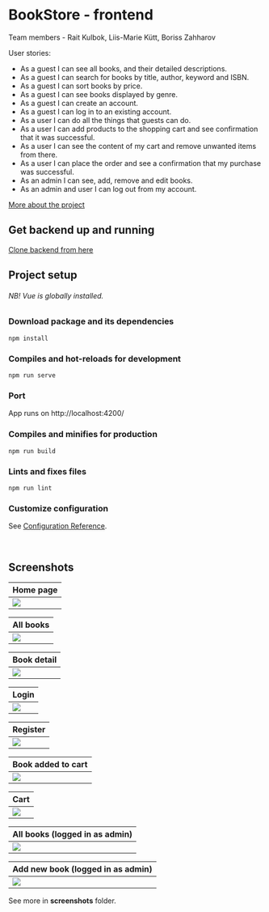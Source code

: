 # BookStore - frontend

Team members - Rait Kulbok, Liis-Marie Kütt, Boriss Zahharov

User stories:
* As a guest I can see all books, and their detailed descriptions.
* As a guest I can search for books by title, author, keyword and ISBN.
* As a guest I can sort books by price.
* As a guest I can see books displayed by genre.
* As a guest I can create an account.
* As a guest I can log in to an existing account.
* As a user I can do all the things that guests can do.
* As a user I can add products to the shopping cart and see confirmation that it was successful.
* As a user I can see the content of my cart and remove unwanted items from there.
* As a user I can place the order and see a confirmation that my purchase was successful.
* As an admin I can see, add, remove and edit books.
* As an admin and user I can log out from my account.

[More about the project](https://rakulb.pages.taltech.ee/iti0203-team11-website/index.html)

## Get backend up and running
[Clone backend from here](https://github.com/Borzah/bookstore?fbclid=IwAR3A-r9mcheXDXncYkC2qKt_ffMyLlEYIQDLtL_PL-sXfjppS6RjXOb2Cp0)

## Project setup
###### NB! Vue is globally installed.

### Download package and its dependencies

```
npm install
```

### Compiles and hot-reloads for development
```
npm run serve
```

### Port

App runs on http://localhost:4200/

### Compiles and minifies for production
```
npm run build
```

### Lints and fixes files
```
npm run lint
```

### Customize configuration
See [Configuration Reference](https://cli.vuejs.org/config/).

<br/>

## Screenshots

Home page |
------------ |
<img src="screenshots/home.jpg"> |

All books |
------------ |
<img src="screenshots/all_books.jpg"> |

Book detail |
------------ |
<img src="screenshots/book_detail.jpg"> |

Login |
------------ |
<img src="screenshots/login.jpg"> |

Register |
------------ |
<img src="screenshots/register.jpg"> |

Book added to cart |
------------ |
<img src="screenshots/add_to_cart.jpg"> |

Cart |
------------ |
<img src="screenshots/cart.jpg"> |

All books (logged in as admin) |
------------ |
<img src="screenshots/admin_all_books.jpg"> |

Add new book (logged in as admin) |
------------ |
<img src="screenshots/add_new_book.jpg"> |

See more in **screenshots** folder.
